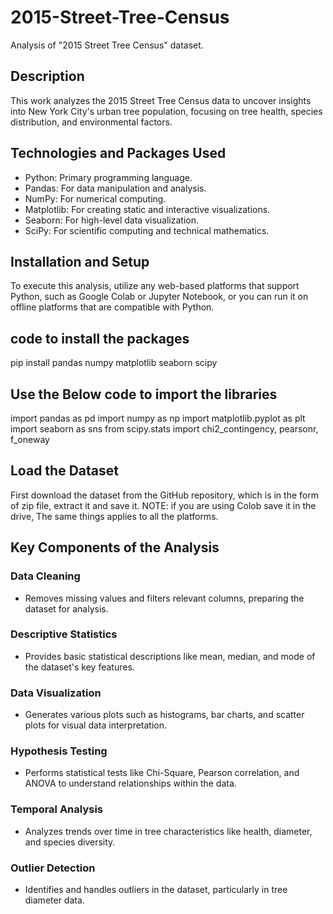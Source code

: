 # 2015-Street-Tree-Census
Analysis of "2015 Street Tree Census" dataset.

## Description
This work analyzes the 2015 Street Tree Census data to uncover insights into New York City's urban tree population, focusing on tree health, species distribution, and environmental factors.

## Technologies and Packages Used
- Python: Primary programming language.  
- Pandas: For data manipulation and analysis. 
- NumPy: For numerical computing.
- Matplotlib: For creating static and interactive visualizations.
- Seaborn: For high-level data visualization.
- SciPy: For scientific computing and technical mathematics.

## Installation and Setup
To execute this analysis, utilize any web-based platforms that support Python, such as Google Colab or Jupyter Notebook, or you can run it on offline platforms that are compatible with Python.

## code to install the packages
pip install pandas numpy matplotlib seaborn scipy

## Use the Below code to import the libraries
import pandas as pd
import numpy as np
import matplotlib.pyplot as plt
import seaborn as sns
from scipy.stats import chi2_contingency, pearsonr, f_oneway

## Load the Dataset
First download the dataset from the GitHub repository, which is in the form of zip file, extract it and save it.
NOTE: if you are using Colob save it in the drive, The same things applies to all the platforms.

## Key Components of the Analysis

### Data Cleaning
- Removes missing values and filters relevant columns, preparing the dataset for analysis.

### Descriptive Statistics
- Provides basic statistical descriptions like mean, median, and mode of the dataset's key features.

### Data Visualization
- Generates various plots such as histograms, bar charts, and scatter plots for visual data interpretation.

### Hypothesis Testing
- Performs statistical tests like Chi-Square, Pearson correlation, and ANOVA to understand relationships within the data.

### Temporal Analysis
- Analyzes trends over time in tree characteristics like health, diameter, and species diversity.

### Outlier Detection
- Identifies and handles outliers in the dataset, particularly in tree diameter data.









